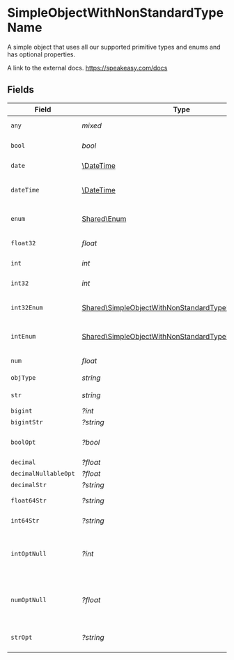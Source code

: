 # SimpleObjectWithNonStandardTypeName

A simple object that uses all our supported primitive types and enums and has optional properties.

A link to the external docs.
<https://speakeasy.com/docs>


## Fields

| Field                                                                                                                      | Type                                                                                                                       | Required                                                                                                                   | Description                                                                                                                | Example                                                                                                                    |
| -------------------------------------------------------------------------------------------------------------------------- | -------------------------------------------------------------------------------------------------------------------------- | -------------------------------------------------------------------------------------------------------------------------- | -------------------------------------------------------------------------------------------------------------------------- | -------------------------------------------------------------------------------------------------------------------------- |
| `any`                                                                                                                      | *mixed*                                                                                                                    | :heavy_check_mark:                                                                                                         | An any property.                                                                                                           | any                                                                                                                        |
| `bool`                                                                                                                     | *bool*                                                                                                                     | :heavy_check_mark:                                                                                                         | A boolean property.                                                                                                        | true                                                                                                                       |
| `date`                                                                                                                     | [\DateTime](https://www.php.net/manual/en/class.datetime.php)                                                              | :heavy_check_mark:                                                                                                         | A date property.                                                                                                           | 2020-01-01                                                                                                                 |
| `dateTime`                                                                                                                 | [\DateTime](https://www.php.net/manual/en/class.datetime.php)                                                              | :heavy_check_mark:                                                                                                         | A date-time property.                                                                                                      | 2020-01-01T00:00:00.001Z                                                                                                   |
| `enum`                                                                                                                     | [Shared\Enum](../../Models/Shared/Enum.md)                                                                                 | :heavy_check_mark:                                                                                                         | A string based enum                                                                                                        | one                                                                                                                        |
| `float32`                                                                                                                  | *float*                                                                                                                    | :heavy_check_mark:                                                                                                         | A float32 property.                                                                                                        | 1.1                                                                                                                        |
| `int`                                                                                                                      | *int*                                                                                                                      | :heavy_check_mark:                                                                                                         | An integer property.                                                                                                       | 1                                                                                                                          |
| `int32`                                                                                                                    | *int*                                                                                                                      | :heavy_check_mark:                                                                                                         | An int32 property.                                                                                                         | 1                                                                                                                          |
| `int32Enum`                                                                                                                | [Shared\SimpleObjectWithNonStandardTypeNameInt32Enum](../../Models/Shared/SimpleObjectWithNonStandardTypeNameInt32Enum.md) | :heavy_check_mark:                                                                                                         | An int32 enum property.                                                                                                    | 55                                                                                                                         |
| `intEnum`                                                                                                                  | [Shared\SimpleObjectWithNonStandardTypeNameIntEnum](../../Models/Shared/SimpleObjectWithNonStandardTypeNameIntEnum.md)     | :heavy_check_mark:                                                                                                         | An integer enum property.                                                                                                  | 2                                                                                                                          |
| `num`                                                                                                                      | *float*                                                                                                                    | :heavy_check_mark:                                                                                                         | A number property.                                                                                                         | 1.1                                                                                                                        |
| `objType`                                                                                                                  | *string*                                                                                                                   | :heavy_check_mark:                                                                                                         | N/A                                                                                                                        |                                                                                                                            |
| `str`                                                                                                                      | *string*                                                                                                                   | :heavy_check_mark:                                                                                                         | A string property.                                                                                                         | test                                                                                                                       |
| `bigint`                                                                                                                   | *?int*                                                                                                                     | :heavy_minus_sign:                                                                                                         | N/A                                                                                                                        | 8821239038968084                                                                                                           |
| `bigintStr`                                                                                                                | *?string*                                                                                                                  | :heavy_minus_sign:                                                                                                         | N/A                                                                                                                        | 9223372036854775808                                                                                                        |
| `boolOpt`                                                                                                                  | *?bool*                                                                                                                    | :heavy_minus_sign:                                                                                                         | An optional boolean property.                                                                                              | true                                                                                                                       |
| `decimal`                                                                                                                  | *?float*                                                                                                                   | :heavy_minus_sign:                                                                                                         | N/A                                                                                                                        | 3.141592653589793                                                                                                          |
| `decimalNullableOpt`                                                                                                       | *?float*                                                                                                                   | :heavy_minus_sign:                                                                                                         | N/A                                                                                                                        |                                                                                                                            |
| `decimalStr`                                                                                                               | *?string*                                                                                                                  | :heavy_minus_sign:                                                                                                         | N/A                                                                                                                        | 3.14159265358979344719667586                                                                                               |
| `float64Str`                                                                                                               | *?string*                                                                                                                  | :heavy_minus_sign:                                                                                                         | A float64 string                                                                                                           | 1.1                                                                                                                        |
| `int64Str`                                                                                                                 | *?string*                                                                                                                  | :heavy_minus_sign:                                                                                                         | An int64 string                                                                                                            | 100                                                                                                                        |
| `intOptNull`                                                                                                               | *?int*                                                                                                                     | :heavy_minus_sign:                                                                                                         | An optional integer property will be null for tests.                                                                       |                                                                                                                            |
| `numOptNull`                                                                                                               | *?float*                                                                                                                   | :heavy_minus_sign:                                                                                                         | An optional number property will be null for tests.                                                                        |                                                                                                                            |
| `strOpt`                                                                                                                   | *?string*                                                                                                                  | :heavy_minus_sign:                                                                                                         | An optional string property.                                                                                               | testOptional                                                                                                               |